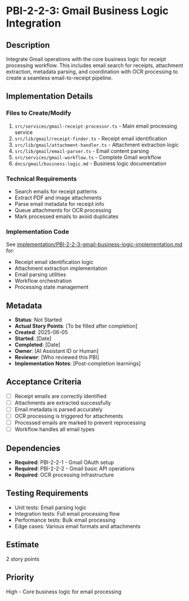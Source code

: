 # PBI-2-2-3: Gmail Business Logic Integration

## Description

Integrate Gmail operations with the core business logic for receipt processing workflow.
This includes email search for receipts, attachment extraction, metadata parsing,
and coordination with OCR processing to create a seamless email-to-receipt pipeline.

## Implementation Details

### Files to Create/Modify

1. `src/services/gmail-receipt-processor.ts` - Main email processing service
2. `src/lib/gmail/receipt-finder.ts` - Receipt email identification
3. `src/lib/gmail/attachment-handler.ts` - Attachment extraction logic
4. `src/lib/gmail/email-parser.ts` - Email content parsing
5. `src/services/gmail-workflow.ts` - Complete Gmail workflow
6. `docs/gmail/business-logic.md` - Business logic documentation

### Technical Requirements

- Search emails for receipt patterns
- Extract PDF and image attachments
- Parse email metadata for receipt info
- Queue attachments for OCR processing
- Mark processed emails to avoid duplicates

### Implementation Code

See [implementation/PBI-2-2-3-gmail-business-logic-implementation.md](
implementation/PBI-2-2-3-gmail-business-logic-implementation.md) for:

- Receipt email identification logic
- Attachment extraction implementation
- Email parsing utilities
- Workflow orchestration
- Processing state management

## Metadata

- **Status**: Not Started
- **Actual Story Points**: [To be filled after completion]
- **Created**: 2025-06-05
- **Started**: [Date]
- **Completed**: [Date]
- **Owner**: [AI Assistant ID or Human]
- **Reviewer**: [Who reviewed this PBI]
- **Implementation Notes**: [Post-completion learnings]

## Acceptance Criteria

- [ ] Receipt emails are correctly identified
- [ ] Attachments are extracted successfully
- [ ] Email metadata is parsed accurately
- [ ] OCR processing is triggered for attachments
- [ ] Processed emails are marked to prevent reprocessing
- [ ] Workflow handles all email types

## Dependencies

- **Required**: PBI-2-2-1 - Gmail OAuth setup
- **Required**: PBI-2-2-2 - Gmail basic API operations
- **Required**: OCR processing infrastructure

## Testing Requirements

- Unit tests: Email parsing logic
- Integration tests: Full email processing flow
- Performance tests: Bulk email processing
- Edge cases: Various email formats and attachments

## Estimate

2 story points

## Priority

High - Core business logic for email processing
